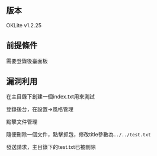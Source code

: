 版本
----

OKLite v1.2.25

前提條件
--------

需要登錄後臺面板

漏洞利用
--------

在主目錄下創建一個index.txt用來測試

登錄後台，在設置-\>風格管理

點擊文件管理

隨便刪除一個文件，點擊抓包，修改title參數為`../../test.txt`

發送請求，主目錄下的test.txt已被刪除